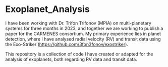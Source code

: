 # Exoplanet_Analysis

I have been working with Dr. Trifon Trifonov (MPIA) on multi-planetary systems for three months in 2023, and together we are working to publish a paper for the CARMENES consortium. My primary experience lies in planet detection, where I have analysed radial velocity (RV) and transit data using the Exo-Striker (https://github.com/3fon3fonov/exostriker).

This repository is a collection of code I have created or adapted for the analysis of exoplanets, both regarding RV data and transit data.
